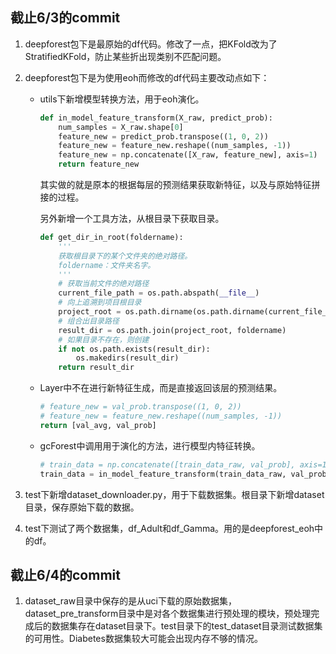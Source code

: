 ## 截止6/3的commit

1. deepforest包下是最原始的df代码。修改了一点，把KFold改为了StratifiedKFold，防止某些折出现类别不匹配问题。

2. deepforest包下是为使用eoh而修改的df代码主要改动点如下：

   * utils下新增模型转换方法，用于eoh演化。

     ````python
     def in_model_feature_transform(X_raw, predict_prob):
         num_samples = X_raw.shape[0]
         feature_new = predict_prob.transpose((1, 0, 2))
         feature_new = feature_new.reshape((num_samples, -1))
         feature_new = np.concatenate([X_raw, feature_new], axis=1)
         return feature_new
     ````

     其实做的就是原本的根据每层的预测结果获取新特征，以及与原始特征拼接的过程。

     另外新增一个工具方法，从根目录下获取目录。

     ```python
     def get_dir_in_root(foldername):
         '''
         获取根目录下的某个文件夹的绝对路径。
         foldername：文件夹名字。
         '''
         # 获取当前文件的绝对路径
         current_file_path = os.path.abspath(__file__)
         # 向上追溯到项目根目录
         project_root = os.path.dirname(os.path.dirname(current_file_path))
         # 组合出目录路径
         result_dir = os.path.join(project_root, foldername)
         # 如果目录不存在，则创建
         if not os.path.exists(result_dir):
             os.makedirs(result_dir)
         return result_dir
     ```

     

   * Layer中不在进行新特征生成，而是直接返回该层的预测结果。

     ```python
     # feature_new = val_prob.transpose((1, 0, 2))
     # feature_new = feature_new.reshape((num_samples, -1))
     return [val_avg, val_prob]
     ```

   * gcForest中调用用于演化的方法，进行模型内特征转换。

     ```python
     # train_data = np.concatenate([train_data_raw, val_prob], axis=1)
     train_data = in_model_feature_transform(train_data_raw, val_prob)
     ```

3. test下新增dataset_downloader.py，用于下载数据集。根目录下新增dataset目录，保存原始下载的数据。

4. test下测试了两个数据集，df_Adult和df_Gamma。用的是deepforest_eoh中的df。



## 截止6/4的commit

1. dataset_raw目录中保存的是从uci下载的原始数据集，dataset_pre_transform目录中是对各个数据集进行预处理的模块，预处理完成后的数据集存在dataset目录下。test目录下的test_dataset目录测试数据集的可用性。Diabetes数据集较大可能会出现内存不够的情况。